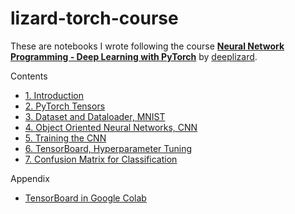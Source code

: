 # lizard-torch-course

These are notebooks I wrote following the course [__Neural Network Programming - Deep Learning with PyTorch__](https://deeplizard.com/learn/playlist/PLZbbT5o_s2xrfNyHZsM6ufI0iZENK9xgG) by [deeplizard](https://twitter.com/deeplizard).


Contents

* [1. Introduction](https://nbviewer.jupyter.org/github/particle1331/lizard-torch-course/blob/master/1-Introduction.ipynb)
* [2. PyTorch Tensors](https://nbviewer.jupyter.org/github/particle1331/lizard-torch-course/blob/master/2-PyTorch-Tensors.ipynb)
* [3. Dataset and Dataloader, MNIST](https://nbviewer.jupyter.org/github/particle1331/lizard-torch-course/blob/master/3-Dataset-and-Dataloader-MNIST.ipynb)
* [4. Object Oriented Neural Networks, CNN](https://nbviewer.jupyter.org/github/particle1331/lizard-torch-course/blob/master/4-Object-Oriented-Neural-Networks-CNN.ipynb)
* [5. Training the CNN](https://nbviewer.jupyter.org/github/particle1331/lizard-torch-course/blob/master/5-Training-the-CNN.ipynb)
* [6. TensorBoard, Hyperparameter Tuning](https://nbviewer.jupyter.org/github/particle1331/lizard-torch-course/blob/master/6-TensorBoard-for-Visualization-and-Hyperparameter-Tuning.ipynb)
* [7. Confusion Matrix for Classification](https://nbviewer.jupyter.org/github/particle1331/lizard-torch-course/blob/master/7-Confusion-Matrix-for-Classification.ipynb)



Appendix
* [TensorBoard in Google Colab](https://nbviewer.jupyter.org/github/particle1331/lizard-torch-course/blob/master/Running%20TensorBoard%20in%20Colab%20%2B%20GPU.ipynb)
